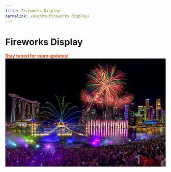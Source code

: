 ```yaml
---
title: Fireworks Display 
permalink: /events/fireworks display/
---
```


# Fireworks Display
<font color="orangered"><b>Stay tuned for more updates!</b></font>
<br>
<img src="/images/HeroBannerKVF.jpg" />
